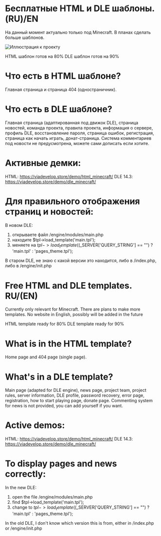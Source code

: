 # Бесплатные HTML и DLE шаблоны. (RU)/EN
На данный момент актуально только под Minecraft. В планах сделать больше шаблонов.

![Иллюстрация к проекту](https://viadevelop.ru/demo/demo.png)

HTML шаблон готов на 80%
DLE шаблон готов на 90%

# Что есть в HTML шаблоне?
Главная страница и страница 404 (одностраничник).

# Что есть в DLE шаблоне?
Главная страница (адаптированная под движок DLE), страница новостей, команда проекта, правила проекта, информация о сервере, профиль DLE, восстановление пароля, страница ошибок, регистрация, страница как начать играть, донат-страница.
Система комментариев под новости не предусмотрена, можете сами дописать если хотите.

# Активные демки:
HTML: https://viadevelop.store/demo/html_minecraft/
DLE 14.3: https://viadevelop.store/demo/dle_minecraft/

# Для правильного отображения страниц и новостей:
В новом DLE:
1) открываете файл /engine/modules/main.php
2) находите $tpl->load_template('main.tpl');
3) меняете на $tpl->load_template(($_SERVER['QUERY_STRING'] == "") ? 'main.tpl' : 'pages_theme.tpl');

В старом DLE, не знаю с какой версии это находится, либо в /index.php, либо в /engine/init.php

# Free HTML and DLE templates. RU/(EN)
Currently only relevant for Minecraft. There are plans to make more templates. No website in English, possibly will be added in the future

HTML template ready for 80%
DLE template ready for 90%

# What is in the HTML template?
Home page and 404 page (single page).

# What's in a DLE template?
Main page (adapted for DLE engine), news page, project team, project rules, server information, DLE profile, password recovery, error page, registration, how to start playing page, donate page.
Commenting system for news is not provided, you can add yourself if you want.

# Active demos:
HTML: https://viadevelop.store/demo/html_minecraft/
DLE 14.3: https://viadevelop.store/demo/dle_minecraft/

# To display pages and news correctly:
In the new DLE:
1) open the file /engine/modules/main.php
2) find $tpl->load_template('main.tpl');
3) change to $tpl->load_template(($_SERVER['QUERY_STRING'] == "") ? 'main.tpl' : 'pages_theme.tpl');

In the old DLE, I don't know which version this is from, either in /index.php or /engine/init.php
